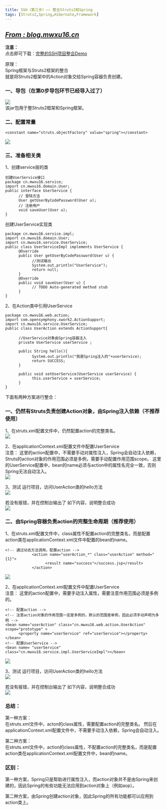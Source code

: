 ```yaml
---
title: SSH（第三步）—— 整合Struts2和Spring
tags: [Struts2,Spring,Hibernate,Framework]
---
```

## *[From : blog.mwxu16.cn](http://blog.mwxu16.cn)*
**注意：**  
点击即可下载：[完整的SSH项目整合Demo](http://download.csdn.net/download/qq_28592887/9994986)

原理：  
Spring框架与Struts2框架的整合  
就是将Struts2框架中的Action对象交给Spring容器负责创建。
<!--more-->
### 一、导包（在第0步导包环节已经导入过了）  
![](http://res.cloudinary.com/dyb1o2amn/image/upload/v1506698010/Framework%20integration/3/1.png)  
该jar包用于整Struts2框架和Spring框架。

### 二、配置常量
	<constant name="struts.objectFactory" value="spring"></constant>
![](http://res.cloudinary.com/dyb1o2amn/image/upload/v1506698010/Framework%20integration/3/2.png)  

### 三、准备相关类
1、创建service层的类

	创建UserService接口
	package cn.mwxu16.service;
	import cn.mwxu16.domain.User;
	public interface UserService {
	      // 登陆方法
	      User getUserByCodePassword(User u);
	      // 注册用户
	      void saveUser(User u);
	}  
创建UserService实现类

	package cn.mwxu16.service.impl;
	import cn.mwxu16.domain.User;
	import cn.mwxu16.service.UserService;
	public class UserServiceImpl implements UserService {
	      @Override
	      public User getUserByCodePassword(User u) {
	            //测试输出
	            System.out.println("UserService");
	            return null;
	      }
	      @Override
	      public void saveUser(User u) {
	            // TODO Auto-generated method stub
	      }
	}

2、在Action类中引用UserService  

	package cn.mwxu16.web.action;
	import com.opensymphony.xwork2.ActionSupport;
	import cn.mwxu16.service.UserService;
	public class UserAction extends ActionSupport{
	      
	      //UserService对象由Spring容器注入
	      private UserService userService ;
	      
	      public String hello(){
	            System.out.println("我是Spring注入的"+userService);
	            return SUCCESS;
	      }
	      
	      public void setUserService(UserService userService) {
	            this.userService = userService;
	      }
	}


下面有两种方案进行整合：
### 一、仍然有Struts负责创建Action对象，由Spring注入依赖（不推荐使用）

1、在struts.xml配置文件中，仍然配置action的完整类名。  
![](http://res.cloudinary.com/dyb1o2amn/image/upload/v1506698010/Framework%20integration/3/3.png)  

2、在applicationContext.xml配置文件中配置UserService  
注意：
这里的action配置中，不需要手动对属性注入，Spring会自动注入依赖，Struts的action对象的作用范围必须是多例，需要手动配置作用范围scope。
这里的UserService配置中，bean的name必须与action中的属性名完全一致，否则Spring无法自动注入。  
![](http://res.cloudinary.com/dyb1o2amn/image/upload/v1506698010/Framework%20integration/3/4.png)

3、测试
运行项目，访问UserAction类的hello方法  
![](http://res.cloudinary.com/dyb1o2amn/image/upload/v1506698010/Framework%20integration/3/5.png)  

若没有报错，并在控制台输出了
如下内容，说明整合成功  
![](http://res.cloudinary.com/dyb1o2amn/image/upload/v1506698010/Framework%20integration/3/6.png)

### 二、由Spring容器负责action的完整生命周期（推荐使用）

1、在struts.xml配置文件中，class属性不配置action的完整类名，而是配置action类在applicationContext.xml文件中配置的bean的name。  
	
	<!-- 通过动态方法调用，配置action -->
	            <action name="userAction_*" class="userAction" method="{1}">
	                  <result name="success">/success.jsp</result>
	            </action>
![](http://res.cloudinary.com/dyb1o2amn/image/upload/v1506698010/Framework%20integration/3/7.png)

2、在applicationContext.xml配置文件中配置UserService  
注意：
这里的action配置中，需要手动注入属性，需要注意作用范围必须是多例的。  
	
	<!-- 配置action -->
	<!-- 注意action对象的作用范围一定是多例的，默认的范围是单例，因此必须手动声明为多例 -->
	<bean name="userAction" class="cn.mwxu16.web.action.UserAction" scope="prototype" >
	      <property name="userService" ref="userService"></property>
	</bean>
	<!-- 配置UserService -->
	<bean name= "userService" class="cn.mwxu16.service.impl.UserServiceImpl"></bean>
![](http://res.cloudinary.com/dyb1o2amn/image/upload/v1506698010/Framework%20integration/3/8.png)

3、测试
运行项目，访问UserAction类的hello方法  
![](http://res.cloudinary.com/dyb1o2amn/image/upload/v1506698010/Framework%20integration/3/9.png)

若没有报错，并在控制台输出了
如下内容，说明整合成功  
![](http://res.cloudinary.com/dyb1o2amn/image/upload/v1506698010/Framework%20integration/3/10.png)

### 总结：
第一种方案：  
在struts.xml文件中，acton的class属性，需要配置action的完整类名。
然后在applicationContext.xml配置文件中，不需要手动注入依赖，Spring会自动注入。

第二种方案：  
在struts.xml文件中，action的class属性，不配置action的完整类名，而是配置action类在applicationContext.xml配置文件中，bean的name。

### 区别：  
第一种方案，Spring只是帮助进行属性注入，而action对象并不是由Spring来创建的，因此Spring的有些功能无法应用到action对象上（例如aop）。

第二种方案，由Spring创建action对象，因此Spring的所有功能都可以应用到action类上。











